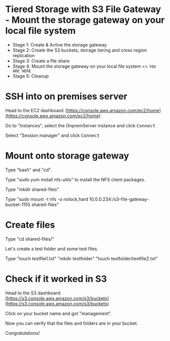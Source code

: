 # Tiered Storage with S3 File Gateway - Mount the storage gateway on your local file system

- Stage 1: Create & Active the storage gateway 
- Stage 2: Create the S3 buckets, storage tiering and cross region replication 
- Stage 3: Create a file share
- Stage 4: Mount the storage gateway on your local file system <= `YOU ARE HERE`
- Stage 5: Cleanup

# SSH into on premises server

Head to the EC2 dashboard: [https://console.aws.amazon.com/ec2/home](https://console.aws.amazon.com/ec2/home)
 
Go to "Instances", select the OnpremServer instance and click <kbd>Connect</kbd>

Select "Session manager" and click <kbd>Connect</kbd>

# Mount onto storage gateway

Type "bash" and "cd". 

Type "sudo yum install nfs-utils" to install the NFS client packages.

Type "mkdir shared-files" 

Type "sudo mount -t nfs -o nolock,hard 10.0.0.234:/s3-file-gateway-bucket-1155 shared-files"


# Create files

Type "cd shared-files/"

Let's create a test folder and some test files.

Type "touch testfile1.txt" "mkdir testfolder" "touch testfolder/testfile2.txt"


# Check if it worked in S3

Head to the S3 dashboard: [https://s3.console.aws.amazon.com/s3/buckets](https://s3.console.aws.amazon.com/s3/buckets)

Click on your bucket name and got "management".

Now you can verify that the files and folders are in your bucket.

Congratulations!